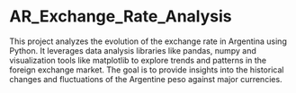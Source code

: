 # AR_Exchange_Rate_Analysis 

This project analyzes the evolution of the exchange rate in Argentina using Python. It leverages data analysis libraries like pandas, numpy and visualization tools like matplotlib to explore trends and patterns in the foreign exchange market. The goal is to provide insights into the historical changes and fluctuations of the Argentine peso against major currencies.
